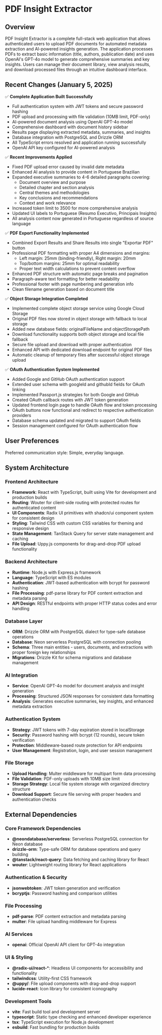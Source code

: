 # PDF Insight Extractor

## Overview

PDF Insight Extractor is a complete full-stack web application that allows authenticated users to upload PDF documents for automated metadata extraction and AI-powered insights generation. The application processes PDFs to extract basic information (title, authors, publication date) and uses OpenAI's GPT-4o model to generate comprehensive summaries and key insights. Users can manage their document library, view analysis results, and download processed files through an intuitive dashboard interface.

## Recent Changes (January 5, 2025)

✅ **Complete Application Built Successfully**
- Full authentication system with JWT tokens and secure password hashing
- PDF upload and processing with file validation (10MB limit, PDF-only)
- AI-powered document analysis using OpenAI GPT-4o model
- Comprehensive dashboard with document history sidebar
- Results page displaying extracted metadata, summaries, and insights
- Database integration with PostgreSQL and Drizzle ORM
- All TypeScript errors resolved and application running successfully
- OpenAI API key configured for AI-powered analysis

✅ **Recent Improvements Applied**
- Fixed PDF upload error caused by invalid date metadata
- Enhanced AI analysis to provide content in Portuguese Brazilian
- Expanded executive summaries to 4-6 detailed paragraphs covering:
  - Document overview and purpose
  - Detailed chapter and section analysis
  - Central themes and methodologies
  - Key conclusions and recommendations
  - Context and work relevance
- Increased token limit to 3500 for more comprehensive analysis
- Updated UI labels to Portuguese (Resumo Executivo, Principais Insights)
- All analysis content now generated in Portuguese regardless of source language

✅ **PDF Export Functionality Implemented**
- Combined Export Results and Share Results into single "Exportar PDF" button
- Professional PDF formatting with proper A4 dimensions and margins:
  - Left margin: 25mm (binding-friendly), Right margin: 20mm
  - Top/bottom margins: 25mm for optimal readability
  - Proper text width calculations to prevent content overflow
- Enhanced PDF structure with automatic page breaks and pagination
- Paragraph-aware text formatting for better readability
- Professional footer with page numbering and generation info
- Clean filename generation based on document title

✅ **Object Storage Integration Completed**
- Implemented complete object storage service using Google Cloud Storage
- Original PDF files now stored in object storage with fallback to local storage
- Added new database fields: originalFileName and objectStoragePath
- Download functionality supports both object storage and local file fallback
- Secure file upload and download with proper authentication
- Enhanced API with dedicated download endpoint for original PDF files
- Automatic cleanup of temporary files after successful object storage upload

✅ **OAuth Authentication System Implemented**
- Added Google and GitHub OAuth authentication support
- Extended user schema with googleId and githubId fields for OAuth linking
- Implemented Passport.js strategies for both Google and GitHub
- Created OAuth callback routes with JWT token generation
- Updated frontend login page to handle OAuth flow and token processing
- OAuth buttons now functional and redirect to respective authentication providers
- Database schema updated and migrated to support OAuth fields
- Session management configured for OAuth authentication flow

## User Preferences

Preferred communication style: Simple, everyday language.

## System Architecture

### Frontend Architecture
- **Framework**: React with TypeScript, built using Vite for development and production builds
- **Routing**: Wouter for client-side routing with protected routes for authenticated content
- **UI Components**: Radix UI primitives with shadcn/ui component system for consistent design
- **Styling**: Tailwind CSS with custom CSS variables for theming and responsive design
- **State Management**: TanStack Query for server state management and caching
- **File Upload**: Uppy.js components for drag-and-drop PDF upload functionality

### Backend Architecture
- **Runtime**: Node.js with Express.js framework
- **Language**: TypeScript with ES modules
- **Authentication**: JWT-based authentication with bcrypt for password hashing
- **File Processing**: pdf-parse library for PDF content extraction and metadata parsing
- **API Design**: RESTful endpoints with proper HTTP status codes and error handling

### Database Layer
- **ORM**: Drizzle ORM with PostgreSQL dialect for type-safe database operations
- **Database**: Neon serverless PostgreSQL with connection pooling
- **Schema**: Three main entities - users, documents, and extractions with proper foreign key relationships
- **Migrations**: Drizzle Kit for schema migrations and database management

### AI Integration
- **Service**: OpenAI GPT-4o model for document analysis and insight generation
- **Processing**: Structured JSON responses for consistent data formatting
- **Analysis**: Generates executive summaries, key insights, and enhanced metadata extraction

### Authentication System
- **Strategy**: JWT tokens with 7-day expiration stored in localStorage
- **Security**: Password hashing with bcrypt (12 rounds), secure token verification
- **Protection**: Middleware-based route protection for API endpoints
- **User Management**: Registration, login, and user session management

### File Storage
- **Upload Handling**: Multer middleware for multipart form data processing
- **File Validation**: PDF-only uploads with 10MB size limit
- **Storage Strategy**: Local file system storage with organized directory structure
- **Download Support**: Secure file serving with proper headers and authentication checks

## External Dependencies

### Core Framework Dependencies
- **@neondatabase/serverless**: Serverless PostgreSQL connection for Neon database
- **drizzle-orm**: Type-safe ORM for database operations and query building
- **@tanstack/react-query**: Data fetching and caching library for React
- **wouter**: Lightweight routing library for React applications

### Authentication & Security
- **jsonwebtoken**: JWT token generation and verification
- **bcryptjs**: Password hashing and comparison utilities

### File Processing
- **pdf-parse**: PDF content extraction and metadata parsing
- **multer**: File upload handling middleware for Express

### AI Services
- **openai**: Official OpenAI API client for GPT-4o integration

### UI & Styling
- **@radix-ui/react-***: Headless UI components for accessibility and functionality
- **tailwindcss**: Utility-first CSS framework
- **@uppy/**: File upload components with drag-and-drop support
- **lucide-react**: Icon library for consistent iconography

### Development Tools
- **vite**: Fast build tool and development server
- **typescript**: Static type checking and enhanced developer experience
- **tsx**: TypeScript execution for Node.js development
- **esbuild**: Fast bundling for production builds
